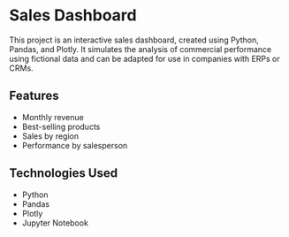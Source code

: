 #  Sales Dashboard

This project is an interactive sales dashboard, created using Python, Pandas, and Plotly. It simulates the analysis of commercial performance using fictional data and can be adapted for use in companies with ERPs or CRMs.

##  Features

- Monthly revenue
- Best-selling products
- Sales by region
- Performance by salesperson

##  Technologies Used

- Python
- Pandas
- Plotly
- Jupyter Notebook
